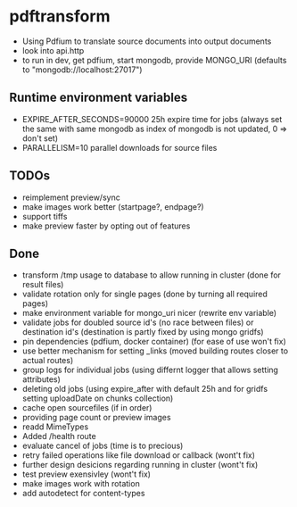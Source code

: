 # pdftransform

- Using Pdfium to translate source documents into output documents
- look into api.http
- to run in dev, get pdfium, start mongodb, provide MONGO_URI (defaults to "mongodb://localhost:27017")

## Runtime environment variables

- EXPIRE_AFTER_SECONDS=90000 25h expire time for jobs (always set the same with same mongodb as index of mongodb is not updated, 0 => don't set)
- PARALLELISM=10 parallel downloads for source files

## TODOs

- reimplement preview/sync
- make images work better (startpage?, endpage?)
- support tiffs
- make preview faster by opting out of features

## Done

- transform /tmp usage to database to allow running in cluster (done for result files)
- validate rotation only for single pages (done by turning all required pages)
- make environment variable for mongo_uri nicer (rewrite env variable)
- validate jobs for doubled source id's (no race between files) or destination id's (destination is partly fixed by using mongo gridfs)
- pin dependencies (pdfium, docker container) (for ease of use won't fix)
- use better mechanism for setting _links (moved building routes closer to actual routes)
- group logs for individual jobs (using differnt logger that allows setting attributes)
- deleting old jobs (using expire_after with default 25h and for gridfs setting uploadDate on chunks collection)
- cache open sourcefiles (if in order)
- providing page count or preview images
- readd MimeTypes
- Added /health route
- evaluate cancel of jobs (time is to precious)
- retry failed operations like file download or callback (wont't fix)
- further design desicions regarding running in cluster (wont't fix)
- test preview exensivley (wont't fix)
- make images work with rotation
- add autodetect for content-types
